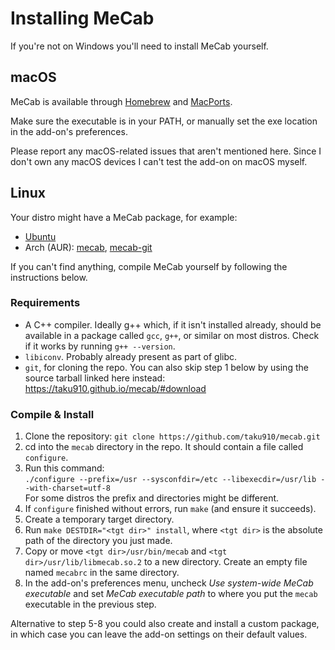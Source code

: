 # Installing MeCab

If you're not on Windows you'll need to install MeCab yourself.

## macOS

MeCab is available through [Homebrew](https://formulae.brew.sh/formula/mecab)
and [MacPorts](https://ports.macports.org/port/mecab/).

Make sure the executable is in your PATH, or manually set the exe location in
the add-on's preferences.

Please report any macOS-related issues that aren't mentioned here. Since I don't
own any macOS devices I can't test the add-on on macOS myself.

## Linux

Your distro might have a MeCab package, for example:

- [Ubuntu](https://packages.ubuntu.com/search?keywords=mecab)
- Arch (AUR): [mecab](https://aur.archlinux.org/packages/mecab),
  [mecab-git](https://aur.archlinux.org/packages/mecab-git)

If you can't find anything, compile MeCab yourself by following the instructions
below.

### Requirements

- A C++ compiler. Ideally g++ which, if it isn't installed already, should be
  available in a package called `gcc`, `g++`, or similar on most distros. Check
  if it works by running `g++ --version`.
- `libiconv`. Probably already present as part of glibc.
- `git`, for cloning the repo. You can also skip step 1 below by using the
  source tarball linked here instead: https://taku910.github.io/mecab/#download

### Compile & Install

1. Clone the repository: `git clone https://github.com/taku910/mecab.git`
2. cd into the `mecab` directory in the repo. It should contain a file
   called `configure`.
3. Run this command:  
   ```./configure --prefix=/usr --sysconfdir=/etc --libexecdir=/usr/lib --with-charset=utf-8```  
   For some distros the prefix and directories might be different.
4. If `configure` finished without errors, run `make` (and ensure it succeeds).
5. Create a temporary target directory.
6. Run `make DESTDIR="<tgt dir>" install`, where `<tgt dir>` is the absolute
   path of the directory you just made.
7. Copy or move `<tgt dir>/usr/bin/mecab` and `<tgt dir>/usr/lib/libmecab.so.2`
   to a new directory. Create an empty file named `mecabrc` in the same
   directory.
8. In the add-on's preferences menu, uncheck _Use system-wide MeCab executable_
   and set _MeCab executable path_ to where you put the `mecab` executable in
   the previous step.

Alternative to step 5-8 you could also create and install a custom package, in
which case you can leave the add-on settings on their default values.
